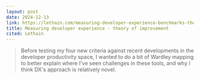 ```yaml
---
layout: post
date: 2024-12-13
link: https://lethain.com/measuring-developer-experience-benchmarks-theory-of-improvement/
title: Measuring developer experience - theory of improvement
cited: Lethain
---
```


> Before testing my four new criteria against recent developments in the developer productivity space, I wanted to do a bit of Wardley mapping to better explain where I've seen challenges in these tools, and why I think DX's approach is relatively novel.
